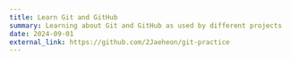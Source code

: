 ```yaml
---
title: Learn Git and GitHub
summary: Learning about Git and GitHub as used by different projects
date: 2024-09-01
external_link: https://github.com/2Jaeheon/git-practice
---
```

